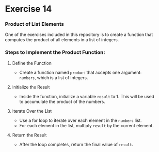 # Exercise 14

### Product of List Elements

One of the exercises included in this repository is to create a function that computes the product of all elements in a list of integers.

### Steps to Implement the Product Function:

1. Define the Function

   - Create a function named `product` that accepts one argument: `numbers`, which is a list of integers.

2. Initialize the Result

   - Inside the function, initialize a variable `result` to 1. This will be used to accumulate the product of the numbers.

3. Iterate Over the List

   - Use a for loop to iterate over each element in the `numbers` list.
   - For each element in the list, multiply `result` by the current element.

4. Return the Result

   - After the loop completes, return the final value of `result`.

